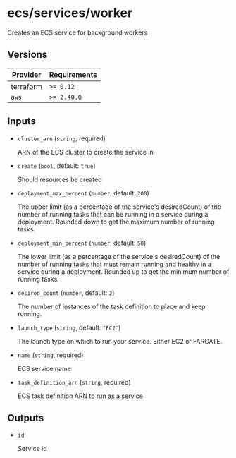 # ecs/services/worker

Creates an ECS service for background workers

<!-- bin/docs -->

## Versions

| Provider | Requirements |
|-|-|
| terraform | `>= 0.12` |
| `aws` | `>= 2.40.0` |

## Inputs

* `cluster_arn` (`string`, required)

    ARN of the ECS cluster to create the service in

* `create` (`bool`, default: `true`)

    Should resources be created

* `deployment_max_percent` (`number`, default: `200`)

    The upper limit (as a percentage of the service's desiredCount) of the number of running tasks that can be running in a service during a deployment. Rounded down to get the maximum number of running tasks.

* `deployment_min_percent` (`number`, default: `50`)

    The lower limit (as a percentage of the service's desiredCount) of the number of running tasks that must remain running and healthy in a service during a deployment. Rounded up to get the minimum number of running tasks.

* `desired_count` (`number`, default: `2`)

    The number of instances of the task definition to place and keep running.

* `launch_type` (`string`, default: `"EC2"`)

    The launch type on which to run your service. Either EC2 or FARGATE.

* `name` (`string`, required)

    ECS service name

* `task_definition_arn` (`string`, required)

    ECS task definition ARN to run as a service



## Outputs

* `id`

    Service id
